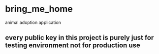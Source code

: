 # bring_me_home
 animal adoption application

## every public key in this project is purely just for testing environment not for production use
